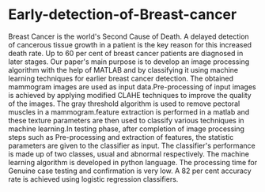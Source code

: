 # Early-detection-of-Breast-cancer
Breast Cancer is the world's Second Cause of Death. A delayed detection of cancerous tissue growth in a patient is the key reason for this increased death rate. Up to 60 per cent of breast cancer patients are diagnosed in later stages. Our paper's main purpose is to develop an image processing algorithm with the help of MATLAB and by classifying it using machine learning techniques for earlier breast cancer detection. The obtained mammogram images are used as input data.Pre-processing of input images is achieved by applying modified CLAHE techniques to improve the quality of the images. The gray threshold algorithm is used to remove pectoral muscles in a mammogram.feature extraction is performed in a matlab and these texture parameters are then used to classify various techniques in machine learning.In testing phase, after completion of image processing steps such as Pre-processing and extraction of features, the statistic parameters are given to the classifier as input. The classifier's performance is made up of two classes, usual and abnormal respectively. The machine learning algorithm is developed in python language. The processing time for Genuine case testing and confirmation is very low. A 82 per cent accuracy rate is achieved using logistic regression classifiers.
